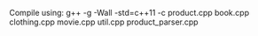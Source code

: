 Compile using:
g++ -g -Wall -std=c++11 -c product.cpp book.cpp clothing.cpp movie.cpp util.cpp product_parser.cpp